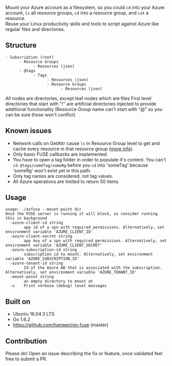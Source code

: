 Mount your Azure account as a filesystem, so you could `cd` into your Azure account, `ls` all resource groups, `cd` into a resource group, and `cat` a resource.  
Reuse your Linux productivity skills and tools to script against Azure like regular files and directories.

## Structure

```
- Subscription (root)
      - Resource Groups
            - Resources (json)
      - @tags
            - Tags
                  - Resources (json)
                  - Resource Groups
                        - Resources (json)
```

All nodes are directories, except leaf nodes which are files
First level directories that start with "!" are artificial directories injected to provide additional functionality (Resource Group name can't start with "@" so you can be sure those won't conflict)


## Known issues
- Network calls on GetAttr cause `ls` in Resource Group level to get and cache every resource in that resource group ([more info](https://stackoverflow.com/questions/46267972/fuse-avoid-calculating-size-in-getattr)).
- Only basic FUSE callbacks are implemented.
- You have to open a tag folder in order to populate it's content. You can't `cd @tags/someTag/someRg` before you `cd` into 'someTag' because 'someRg' won't exist yet in this path.
- Only tag names are considered, not tag values.
- All Azure operations are limited to return 50 items

## Usage

```
usage: ./azfuse --mount-point dir
Once the FUSE server is running it will block, so consider running this in background
  -azure-client-id string
        app id of a spn with required permissions. Alternatively, set environment variable 'AZURE_CLIENT_ID'
  -azure-client-secret string
        app key of a spn with required permissions. Alternatively, set environment variable 'AZURE_CLIENT_SECRET'
  -azure-subscription-id string
        subscription id to mount. Alternatively, set environment variable 'AZURE_SUBSCRIPTION_ID'
  -azure-tenant-id string
        Id of the Azure AD that is associated with the subscription. Alternatively, set environment variable 'AZURE_TENANT_ID'
  -mount-point string
        an empty directory to mount at
  -v    Print verbose (debug) level messages
```

## Built on

- Ubuntu 16.04.3 LTS
- Go 1.6.2
- https://github.com/hanwen/go-fuse (master)

## Contribution

Please do! Open an issue describing the fix or feature, once validated feel free to submit a PR.